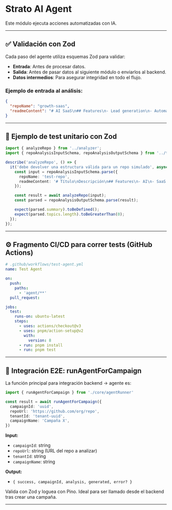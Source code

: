 # Strato AI Agent

Este módulo ejecuta acciones automatizadas con IA.

---

## ✅ Validación con Zod

Cada paso del agente utiliza esquemas Zod para validar:
- **Entrada**: Antes de procesar datos.
- **Salida**: Antes de pasar datos al siguiente módulo o enviarlos al backend.
- **Datos intermedios**: Para asegurar integridad en todo el flujo.

### Ejemplo de entrada al análisis:
```json
{
  "repoName": "growth-saas",
  "readmeContent": "# AI SaaS\n## Features\n- Lead generation\n- Automated outreach"
}
```

---

## 🧪 Ejemplo de test unitario con Zod

```ts
import { analyzeRepo } from '../analyzer';
import { repoAnalysisInputSchema, repoAnalysisOutputSchema } from '../types';

describe('analyzeRepo', () => {
  it('debe devolver una estructura válida para un repo simulado', async () => {
    const input = repoAnalysisInputSchema.parse({
      repoName: 'test-repo',
      readmeContent: '# Título\nDescripción\n## Features\n- AI\n- SaaS',
    });

    const result = await analyzeRepo(input);
    const parsed = repoAnalysisOutputSchema.parse(result);

    expect(parsed.summary).toBeDefined();
    expect(parsed.topics.length).toBeGreaterThan(0);
  });
});
```

---

## ⚙️ Fragmento CI/CD para correr tests (GitHub Actions)

```yaml
# .github/workflows/test-agent.yml
name: Test Agent

on:
  push:
    paths:
      - 'agent/**'
  pull_request:

jobs:
  test:
    runs-on: ubuntu-latest
    steps:
      - uses: actions/checkout@v3
      - uses: pnpm/action-setup@v2
        with:
          version: 8
      - run: pnpm install
      - run: pnpm test
```

---

## 🚀 Integración E2E: runAgentForCampaign

La función principal para integración backend → agente es:

```ts
import { runAgentForCampaign } from './core/agentRunner'

const result = await runAgentForCampaign({
  campaignId: 'uuid',
  repoUrl: 'https://github.com/org/repo',
  tenantId: 'tenant-uuid',
  campaignName: 'Campaña X',
})
```

**Input:**
- `campaignId`: string
- `repoUrl`: string (URL del repo a analizar)
- `tenantId`: string
- `campaignName`: string

**Output:**
- `{ success, campaignId, analysis, generated, error? }`

Valida con Zod y loguea con Pino. Ideal para ser llamado desde el backend tras crear una campaña.

--- 